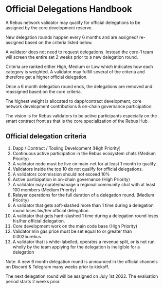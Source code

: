 # Official Delegations Handbook

A Rebus network validator may qualify for official delegations to be assigned by the core development reserve.&#x20;

New delegation rounds happen every 6 months and are assigned/ re-assigned based on the criteria listed below.&#x20;

A validator does not need to request delegations. Instead the core-1 team will screen the entire set 2 weeks prior to a new delegation round.&#x20;

Criteria are ranked either High, Medium or Low which indicates how each category is weighted. A validator may fulfill several of the criteria and therefore get a higher official delegation.&#x20;

Once a 6 month delegation round ends, the delegations are removed and reassigned based on the core criteria.&#x20;

The highest weight is allocated to dapp/contract development, core network development contributions & on-chain governance participation.&#x20;

The vision is for Rebus validators to be active participants especially on the smart contract front as that is the core specialization of the Rebus Hub.

## Official delegation criteria

1. Dapp / Contract / Tooling Development (High Priority)
2. Continuous active participation in the Rebus ecosystem chats (Medium Priority)
3. A validator node must be live on main-net for at least 1 month to qualify.
4. Validators inside the top 10 do not qualify for official delegations.
5. A validators commission should not exceed 10%
6. Active participation in on-chain governance (High Priority)
7. A validator may curate/manage a regional community chat with at least 100 members (Medium Priority)
8. Relayer operations for the full duration of a delegation round. (Medium Priority)
9. A validator that gets soft-slashed more than 1 time during a delegation round loses his/her official delegation.
10. A validator that gets hard-slashed 1 time during a delegation round loses his/her official delegation.
11. Core development work on the main code base (High Priority)
12. Validator min gas price must be set equal to or greater than 0.0025urebus
13. A validator that is white-labelled, operates a revenue split, or is not run wholly by the team applying for the delegation is ineligible for a delegation

Note: A new 6 month delegation round is announced in the official channels on Discord & Telegram many weeks prior to kickoff.

The next delegation round will be assigned on July 1st 2022. The evaluation period starts 2 weeks prior.
